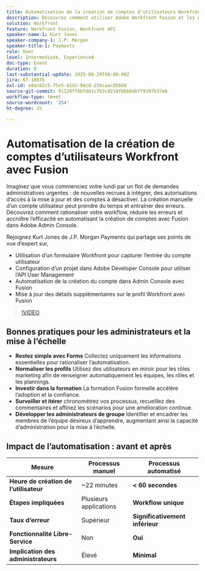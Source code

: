 ```yaml
---
title: Automatisation de la création de comptes d’utilisateurs Workfront avec Fusion
description: Découvrez comment utiliser Adobe Workfront Fusion et les API pour automatiser la création de comptes d’utilisateurs, réduire le temps de configuration de 22 minutes à moins de 60 secondes et améliorer l’efficacité.
solution: Workfront
feature: Workfront Fusion, Workfront API
speaker-name-1: Kurt Jones
speaker-company-1: J.P. Morgan
speaker-title-1: Payments
role: User
level: Intermediate, Experienced
doc-type: Event
duration: 0
last-substantial-update: 2025-08-29T00:00:00Z
jira: KT-18876
exl-id: e8ac62c5-75e5-41d2-94c8-25bcaacd5668
source-git-commit: 91120ff6bfd81c7b3c9218fbbb6dbff9397b37e6
workflow-type: tm+mt
source-wordcount: '254'
ht-degree: 1%

---
```


# Automatisation de la création de comptes d’utilisateurs Workfront avec Fusion

Imaginez que vous commenciez votre lundi par un flot de demandes administratives urgentes : de nouvelles recrues à intégrer, des autorisations d’accès à la mise à jour et des comptes à désactiver. La création manuelle d’un compte utilisateur peut prendre du temps et entraîner des erreurs. Découvrez comment rationaliser votre workflow, réduire les erreurs et accroître l’efficacité en automatisant la création de comptes avec Fusion dans Adobe Admin Console.

Rejoignez Kurt Jones de J.P. Morgan Payments qui partage ses points de vue d’expert sur,

* Utilisation d’un formulaire Workfront pour capturer l’entrée du compte utilisateur
* Configuration d’un projet dans Adobe Developer Console pour utiliser l’API User Management
* Automatisation de la création du compte dans Admin Console avec Fusion
* Mise à jour des détails supplémentaires sur le profil Workfront avec Fusion

>[!VIDEO](https://video.tv.adobe.com/v/3471496/?learn=on&enablevpops)

## Bonnes pratiques pour les administrateurs et la mise à l’échelle

* **Restez simple avec Forms** Collectez uniquement les informations essentielles pour rationaliser l’automatisation.
* **Normaliser les profils** Utilisez des utilisateurs en miroir pour les rôles marketing afin de renseigner automatiquement les équipes, les rôles et les plannings.
* **Investir dans la formation** La formation Fusion formelle accélère l’adoption et la confiance.
* **Surveiller et itérer** chronométrez vos processus, recueillez des commentaires et affinez les scénarios pour une amélioration continue.
* **Développer les administrateurs de groupe** Identifier et encadrer les membres de l’équipe désireux d’apprendre, augmentant ainsi la capacité d’administration pour la mise à l’échelle.

## Impact de l’automatisation : avant et après

| **Mesure** | **Processus manuel** | **Processus automatisé** |
|-------------------------------|--------------------|-------------------------|
| **Heure de création de l’utilisateur** | ~22 minutes | **&lt; 60 secondes** |
| **Étapes impliquées** | Plusieurs applications | **Workflow unique** |
| **Taux d’erreur** | Supérieur | **Significativement inférieur** |
| **Fonctionnalité Libre-Service** | Non | **Oui** |
| **Implication des administrateurs** | Élevé | **Minimal** |

